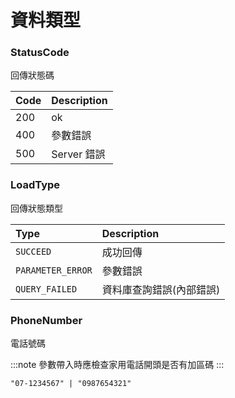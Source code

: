 # 資料類型

### StatusCode
回傳狀態碼

| Code | Description |
| :------ | :------ |
| 200 | ok |
| 400 | 參數錯誤 |
| 500 | Server 錯誤 |


### LoadType
回傳狀態類型

| Type | Description |
| :------ | :------ |
| `SUCCEED` | 成功回傳 |
| `PARAMETER_ERROR` | 參數錯誤 |
| `QUERY_FAILED` | 資料庫查詢錯誤(內部錯誤) |


### PhoneNumber
電話號碼

:::note
參數帶入時應檢查家用電話開頭是否有加區碼
:::

```
"07-1234567" | "0987654321"
```